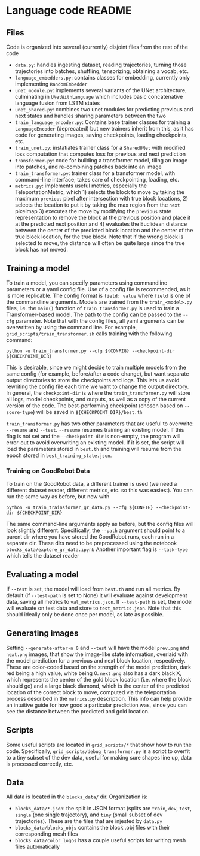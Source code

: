 # Language code README

## Files
Code is organized into several (currently) disjoint files from the rest of the code

- `data.py`: handles ingesting dataset, reading trajectories, turning those trajectories into batches, shuffling, tensorizing, obtaining a vocab, etc. 
- `language_embedders.py`: contains classes for embedding, currently only implementing `RandomEmbedder` 
- `unet_module.py`: implements several variants of the UNet architecture, culminating in `UNetWithLanguage` which includes basic concatenative language fusion  from LSTM states 
- `unet_shared.py`: combines two unet modules for predicting previous and next states and handles sharing parameters between the two 
- `train_language_encoder.py`: Contains base trainer classes for training a `LanguageEncoder` (deprecated) but new trainers inherit from this, as it has code for generating images, saving checkpoints, loading checkpoints, etc. 
- `train_unet.py`: instatiates trainer class for a `SharedUNet` with modified loss computation that computes loss for previous and next prediction 
- `transformer.py`: code for building a transformer model, tiling an image into patches, and re-combining patches back into an image
- `train_transformer.py`: trainer class for a transformer model, with command-line interface; takes care of checkpointing, loading, etc.
- `metrics.py`: implements useful metrics, especially the TeleportationMetric, which 1) selects the block to move by taking the maximum `previous` pixel after intersection with true block locations, 2) selects the location to put it by taking the max region from the `next` pixelmap 3) executes the move by modifying the `previous` state representation to remove the block at the previous position and place it at the predicted next position and 4) evaluates the Euclidean distance between the center of the predicted block location and the center of the true block location, for the true block. Note that if the wrong block is selected to move, the distance will often be quite large since the true block has not moved. 


## Training a model 
To train a model, you can specify parameters using commandline parameters or a yaml config file. Use of a config file is recommended, as it is more replicable. The config format is `field: value` where `field` is one of the commandline arguments. 
Models are trained from the `train_<model>.py` files, i.e. the `main()` function of `train_transformer.py` is used to train a Transformer-based model. 
The path to the config can be passed to the `--cfg` parameter. Note that with the config files, all yaml arguments can be overwritten by using the command line. For example, `grid_scripts/train_transformer.sh` calls training with the following command: 

```
python -u train_transformer.py --cfg ${CONFIG} --checkpoint-dir ${CHECKPOINT_DIR}
```

This is desirable, since we might decide to train multiple models from the same config (for example, before/after a code change), but want separate output directories to store the checkpoints and logs. This lets us avoid rewriting the config file each time we want to change the output directory.
In general, the `checkpoint-dir` is where the `train_transformer.py` will store all logs, model checkpoints, and outputs, as well as a copy of the current version of the code. 
The best-performing checkpoint (chosen based on `--score-type`) will be saved in `${CHECKPOINT_DIR}/best.th` 

`train_transformer.py` has two other parameters that are useful to overwrite: `--resume` and `--test`. `--resume` resumes training an existing model. If this flag is not set and the `--checkpoint-dir` is non-empty, the program will error-out to avoid overwriting an existing model. If it is set, the script will load the parameters stored in `best.th` and training will resume from the epoch stored in `best_training_state.json`. 

### Training on GoodRobot Data
To train on the GoodRobot data, a different trainer is used (we need a different dataset reader, different metrics, etc. so this was easiest). 
You can run the same way as before, but now with 

```
python -u train_trainsformer_gr_data.py --cfg ${CONFIG} --checkpoint-dir ${CHECKPOINT_DIR}
```

The same command-line arguments apply as before, but the config files will look slightly different. Specifically, the `--path` argument should point to a parent dir where you have stored the GoodRobot runs, each run in a separate dir. 
These dirs need to be preprocessed using the notebook `blocks_data/explore_gr_data.ipynb` 
Another important flag is `--task-type` which tells the dataset reader 


## Evaluating a model 
If `--test` is set, the model will load from `best.th` and run all metrics. By default (if `--test-path` is set to None) it will evaluate against development data, saving all metrics to `val_metrics.json`.
If `--test-path` is set, the model will evaluate on test data and store to `test_metrics.json`. Note that this should ideally only be done once per model, as late as possible. 

## Generating images
Setting `--generate-after-n 0` and `--test`  will have the model `prev.png` and `next.png` images, that show the image-like state information, overlaid with the model prediction for a previous and next block location, respectively. 
These are color-coded based on the strength of the model prediction, dark red being a high value, white being 0. 
`next.png` also has a dark black X, which represents the center of the gold block location (i.e. where the block should go) and a large black diamond, which is the center of the predicted location of the correct block to move, computed via the teleportation process described in the `metrics.py` description. This info can help provide an intuitive guide for how good a particular prediction was, since you can see the distance between the predicted and gold location. 

## Scripts 
Some useful scripts are located in `grid_scripts/*` that show how to run the code. Specifically, `grid_scripts/debug_transformer.py` is a script to overfit to a tiny subset of the dev data, useful for making sure shapes line up, data is processed correctly, etc. 

## Data
All data is located in the `blocks_data/` dir. Organization is: 
- `blocks_data/*.json`: the split in JSON format (splits are `train`, `dev`, `test`, `single` (one single trajectory), and `tiny` (small subset of dev trajectories). These are the files that are injested by `data.py`
- `blocks_data/blocks_objs` contains the block .obj files with their corresponding mesh files 
- `blocks_data/color_logos` has a couple useful scripts for writing mesh files automatically 

